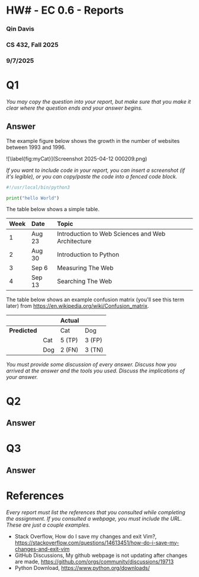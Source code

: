 # HW# - EC 0.6 - Reports
### Qin Davis
### CS 432, Fall 2025
### 9/7/2025

# Q1

*You may copy the question into your report, but make sure that you make it clear where the question ends and your answer begins.*

## Answer

The example figure below shows the growth in the number of websites between 1993 and 1996.

![\label{fig:myCat}](Screenshot 2025-04-12 000209.png)

*If you want to include code in your report, you can insert a screenshot (if it's legible), or you can copy/paste the code into a fenced code block.*

```python
#!/usr/local/bin/python3

print("hello World")
```

The table below shows a simple table.  

|Week|Date|Topic|
|:---|:---|:---|
|1|Aug 23|Introduction to Web Sciences and Web Architecture|
|2|Aug 30|Introduction to Python|
|3|Sep 6|Measuring The Web|
|4|Sep 13|Searching The Web|

The table below shows an example confusion matrix (you'll see this term later) from <https://en.wikipedia.org/wiki/Confusion_matrix>.

| | |Actual||
|---|---|---|---|
|**Predicted**| |Cat|Dog|
| |Cat|5 (TP)|3 (FP)|
| |Dog|2 (FN)|3 (TN)|

*You must provide some discussion of every answer. Discuss how you arrived at the answer and the tools you used. Discuss the implications of your answer.*

# Q2

## Answer

# Q3

## Answer

# References

*Every report must list the references that you consulted while completing the assignment. If you consulted a webpage, you must include the URL.  These are just a couple examples.*

* Stack Overflow, How do I save my changes and exit Vim?, <https://stackoverflow.com/questions/14613451/how-do-i-save-my-changes-and-exit-vim>
* GitHub Discussions, My github webpage is not updating after changes are made, <https://github.com/orgs/community/discussions/19713>
* Python Download, <https://www.python.org/downloads/>
